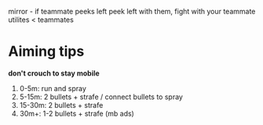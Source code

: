 mirror - if teammate peeks left peek left with them, fight with your teammate
utilites < teammates

# Aiming tips
**don't crouch to stay mobile**
1. 0-5m: run and spray
2. 5-15m: 2 bullets + strafe / connect bullets to spray
3. 15-30m: 2 bullets + strafe
4. 30m+: 1-2 bullets + strafe (mb ads)
